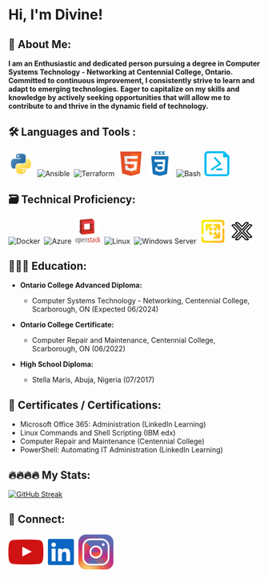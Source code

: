 
<h1>Hi, I'm Divine!</h1>

<h2>📂 About Me: </h2>

<b> I am an Enthusiastic and dedicated person pursuing a degree in Computer Systems Technology - Networking at Centennial College, Ontario. Committed to continuous improvement, I consistently strive to learn and adapt to emerging technologies. Eager to capitalize on my skills and knowledge by actively seeking opportunities that will allow me to contribute to and thrive in the dynamic field of technology. </b>

<h2> 🛠️  Languages and Tools : </h2>
<div>
  <img src="https://github.com/devicons/devicon/blob/master/icons/python/python-original.svg" title="Python" alt="Python" width="50" height="50"/>&nbsp;
  <img src="https://cdn.jsdelivr.net/gh/devicons/devicon/icons/ansible/ansible-original-wordmark.svg" title="Ansible" alt="Ansible" width="50" height="50"/>&nbsp;
  <img src="https://cdn.jsdelivr.net/gh/devicons/devicon/icons/terraform/terraform-original-wordmark.svg" title="Terraform" alt="Terraform" width="50" height="50"/>&nbsp;
  <img src="https://github.com/devicons/devicon/blob/master/icons/html5/html5-original.svg" title="HTML5" alt="HTML" width="50" height="50"/>&nbsp;
  <img src="https://github.com/devicons/devicon/blob/master/icons/css3/css3-plain-wordmark.svg" title="CSS3" alt="CSS" width="50" height="50"/>&nbsp;
  <img src="https://cdn.jsdelivr.net/gh/devicons/devicon/icons/bash/bash-plain.svg" title="Bash" alt="Bash" width="50" height="50"/>&nbsp;
  <img src="https://github.com/LordED3/icons-for-projects/blob/main/SVG/powershell-file.svg" title="PowerShell" alt="PowerShell" width="50" height="50"/>&nbsp;
</div>
 <h2> 🗃️ Technical Proficiency:</h2>
 <div>
  <img src="https://cdn.jsdelivr.net/gh/devicons/devicon/icons/docker/docker-original-wordmark.svg" title="Docker" alt="Docker" width="50" height="50"/>&nbsp;
  <img src="https://cdn.jsdelivr.net/gh/devicons/devicon/icons/azure/azure-original.svg" title="Azure" alt="Azure" width="50" height="50"/>&nbsp;
  <img src="https://github.com/LordED3/icons-for-projects/blob/main/SVG/openstack.svg" title="OpenStack" alt="OpenStack" width="50" height="50"/>&nbsp;
  <img src="https://cdn.jsdelivr.net/gh/devicons/devicon/icons/linux/linux-original.svg" title="Linux" alt="Linux" width="50" height="50"/>&nbsp;
  <img src="https://cdn.jsdelivr.net/gh/devicons/devicon/icons/windows8/windows8-original.svg" title="Windows Server" alt="Windows Server" width="50" height="50"/>&nbsp;
  <img src="https://github.com/LordED3/icons-for-projects/blob/main/SVG/vmware.svg" title="VMware esxi" alt="VMware esxi" width="50" height="50"/>&nbsp;
  <img src="https://github.com/LordED3/icons-for-projects/blob/main/SVG/proxmox.svg" title="Proxmox" alt="Proxmox" width="50" height="50"/>&nbsp;
 </div>


## 👨🏽‍🎓 Education:

- **Ontario College Advanced Diploma:**
  - Computer Systems Technology - Networking, Centennial College, Scarborough, ON (Expected 06/2024)

- **Ontario College Certificate:**
  - Computer Repair and Maintenance, Centennial College, Scarborough, ON (06/2022)

- **High School Diploma:**
  - Stella Maris, Abuja, Nigeria (07/2017)


## 🧾 Certificates / Certifications:

- Microsoft Office 365: Administration (LinkedIn Learning)
- Linux Commands and Shell Scripting (IBM edx)
- Computer Repair and Maintenance (Centennial College)
- PowerShell: Automating IT Administration (LinkedIn Learning)



<!-- ## 👷🏻⚡ Projects: -->


## 🔥🔥🔥🔥 My Stats:

[![GitHub Streak](https://streak-stats.demolab.com?user=LordED3&theme=tokyonight&hide_border=true&mode=weekly)](https://git.io/streak-stats)





## 📡 Connect:

[<img align="left" alt="YouTube" width="70px" src="https://github.com/LordED3/icons-for-projects/blob/main/SVG/youtube-color-svgrepo-com.svg" />][youtube]
[<img align="left" alt="LinkedIn" width="70px" src="https://github.com/LordED3/icons-for-projects/blob/main/SVG/linkedin-svgrepo-com.svg" />][linkedin]
[<img align="left" alt="Instagram" width="70px" src="https://github.com/LordED3/icons-for-projects/blob/main/SVG/instagram-svgrepo-com.svg" />][instagram]


[youtube]: https://www.youtube.com/channel/UC5kdtxmOyF4SSxdSTkzhv_w
[instagram]: https://www.instagram.com/divine.c.ekpe/
[linkedin]: https://www.linkedin.com/in/divine-ekpe/

<!--
**** is a ✨ _special_ ✨ repository because its `README.md` (this file) appears on your GitHub profile.

Here are some ideas to get you started:

- 🔭 I’m currently working on ...
- 🌱 I’m currently learning ...
- 👯 I’m looking to collaborate on ...
- 🤔 I’m looking for help with ...
- 💬 Ask me about ...
- 📫 How to reach me: ...
- 😄 Pronouns: ...
- ⚡ Fun fact: ...
-->
<!-- - <b>Data Structures and Algorithms Practice (AlgoExpert)</b>
  - [Praciting DS & Algos in Python](https://github.com/joshmadakor1/Algorithms-Practice)
- <b>Full Stack Web App (React, NodeJS, Azure, and Machine Learning Components)</b>
  - [Image Analysis Middleware](https://github.com/joshmadakor1/4chan-Image-Analysis-Middleware-C964) <b><i>(Potentially NSFW)</b></i>
- <b>PowerShell</b>
  - [Windows EventLog: Failed RDP Logins Source IP to full GeoData Conversion](https://github.com/joshmadakor1/Sentinel-Lab)
  - [JWipe (Disk Wiping Utility)](https://github.com/joshmadakor1/Jwipe.PowerShell)
  - [Active Directory Bulk User Creation](https://github.com/joshmadakor1/AD_PS)
  - [FIM (File Integrity Monitor)](https://github.com/joshmadakor1/PowerShell-Integrity-FIM)
- <b>C# (.NET Desktop Applications)</b>
  - [Ransomware Proof of Concept (Encrypter)](https://github.com/joshmadakor1/EncrypterPOC)
  - [Ransomware Proof of Concept (Decrypter)](https://github.com/joshmadakor1/DecrypterPOC)
  - [Keylogger with Email Capability](https://github.com/joshmadakor1/Key-Logger-With-Email)
- <b>Python</b>
  - [Package Delivery Application (Datastructures and Algorithms Demo)](https://github.com/joshmadakor1/Package-Delivery-Pathfinding-Algorithm)
    -->

